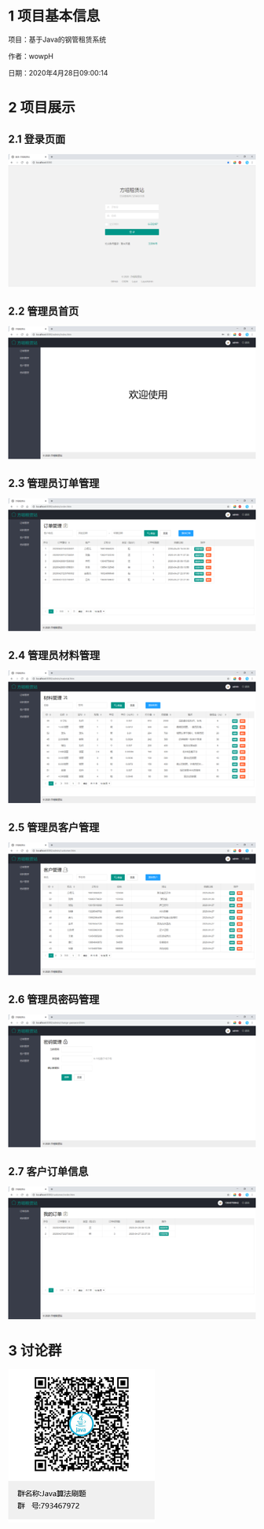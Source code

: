 # 1 项目基本信息

项目：基于Java的钢管租赁系统

作者：wowpH

日期：2020年4月28日09:00:14

# 2 项目展示

## 2.1 登录页面

![登录页面](项目展示/图片/login.png)

## 2.2 管理员首页

![管理员主页](项目展示/图片/admin-index.png)

## 2.3 管理员订单管理

![管理员订单管理](项目展示/图片/admin-order.png)

## 2.4 管理员材料管理

![管理员材料管理](项目展示/图片/admin-material.png)

## 2.5 管理员客户管理

![管理员客户管理](项目展示/图片/admin-customer.png)

## 2.6 管理员密码管理

![管理员密码管理](项目展示/图片/admin-password.png)

## 2.7 客户订单信息

![客户订单信息](项目展示/图片/customer-order.png)

# 3 讨论群

![讨论群](项目展示/图片/Java算法刷题群聊二维码.png)